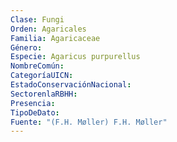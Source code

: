 ```yaml
---
Clase: Fungi
Orden: Agaricales
Familia: Agaricaceae
Género: 
Especie: Agaricus purpurellus
NombreComún: 
CategoríaUICN: 
EstadoConservaciónNacional: 
SectorenlaRBHH: 
Presencia: 
TipoDeDato: 
Fuente: "(F.H. Møller) F.H. Møller"
---
```

